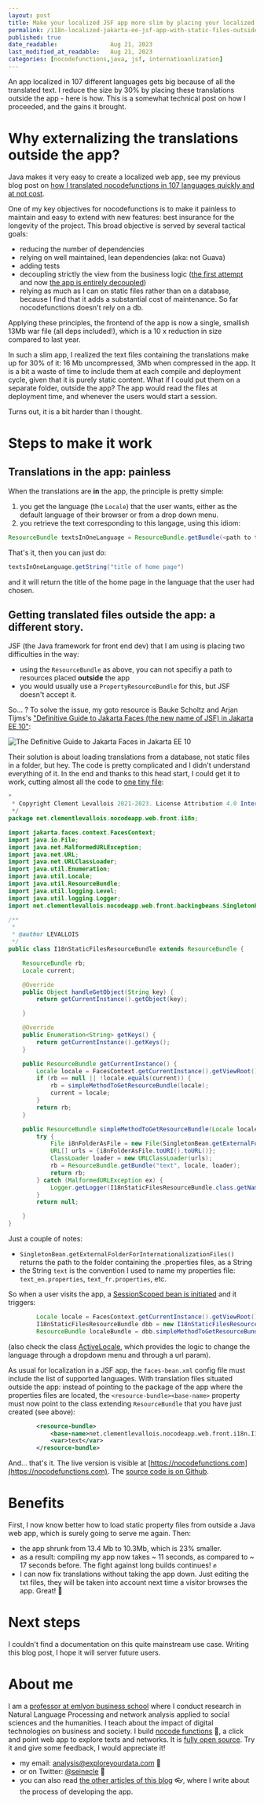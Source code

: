 ```yaml
---
layout: post
title: Make your localized JSF app more slim by placing your localized Strings outside as static files
permalink: /i18n-localized-jakarta-ee-jsf-app-with-static-files-outside-war/
published: true
date_readable:               Aug 21, 2023
last_modified_at_readable:   Aug 21, 2023
categories: [nocodefunctions,java, jsf, internatioanlization]
---
```

An app localized in 107 different languages gets big because of all the translated text.
I reduce the size by 30% by placing these translations outside the app - here is how.
This is a somewhat technical post on how I proceeded, and the gains it brought.

# Why externalizing the translations outside the app?
Java makes it very easy to create a localized web app, see my previous blog post on [how I translated nocodefunctions in 107 languages quickly and at not cost](https://nocodefunctions.com/blog/translated-web-app-in-107-languages-i18n/).

One of my key objectives for nocodefunctions is to make it painless to maintain and easy to extend with new features: best insurance for the longevity of the project.
This broad objective is served by several tactical goals:

- reducing the number of dependencies
- relying on well maintained, lean dependencies (aka: not Guava)
- adding tests
- decoupling strictly the view from the business logic ([the first attempt](https://nocodefunctions.com/blog/java-concurrency-with-http-client-asynch/) and now [the app is entirely decoupled](https://nocodefunctions.com/blog/nocodefunctions-second-anniversary/#cleaner-organization-))
- relying as much as I can on static files rather than on a database, because I find that it adds a substantial cost of maintenance. So far nocodefunctions doesn't rely on a db.

Applying these principles, the frontend of the app is now a single, smallish 13Mb war file (all deps included!), which is a 10 x reduction in size compared to last year.

In such a slim app, I realized the text files containing the translations make up for 30% of it: 16 Mb uncompressed, 3Mb when compressed in the app. 
It is a bit a waste of time to include them at each compile and deployment cycle, given that it is purely static content.
What if I could put them on a separate folder, outside the app? The app would read the files at deployment time, and whenever the users would start a session.

Turns out, it is a bit harder than I thought.

# Steps to make it work

## Translations in the app: painless
When the translations are **in** the app, the principle is pretty simple:

1. you get the language (the `Locale`) that the user wants, either as the default language of their browser or from a drop down menu.
2. you retrieve the text corresponding to this langage, using this idiom:

```java
ResourceBundle textsInOneLanguage = ResourceBundle.getBundle(<path to the folder containing all translation files in your app >, <language chosen by the user >);
```

That's it, then you can just do:

```java
textsInOneLanguage.getString("title of home page")
```

and it will return the title of the home page in the language that the user had chosen.

## Getting translated files outside the app: a different story.

JSF (the Java framework for front end dev) that I am using is placing two difficulties in the way:

- using the `ResourceBundle` as above, you can not specifiy a path to resources placed **outside** the app
- you would usually use a `PropertyResourceBundle` for this, but JSF doesn't accept it.

So... ? To solve the issue, my goto resource is Bauke Scholtz and Arjan Tijms's ["Definitive Guide to Jakarta Faces (the new name of JSF) in Jakarta EE 10"](https://doi.org/10.1007/978-1-4842-7310-4):

![The Definitive Guide to Jakarta Faces in Jakarta EE 10](https://github.com/seinecle/blog/assets/1244100/46c70888-e797-4c32-a76a-941b056babab)

Their solution is about loading translations from a database, not static files in a folder, but hey.
The code is pretty complicated and I didn't understand everything of it.
In the end and thanks to this head start, I could get it to work, cutting almost all the code to [one tiny file](https://github.com/seinecle/nocodefunctions-web-app/blob/master/src/main/java/net/clementlevallois/nocodeapp/web/front/i18n/I18nStaticFilesResourceBundle.java):

```java
*
 * Copyright Clement Levallois 2021-2023. License Attribution 4.0 Intertnational (CC BY 4.0)
 */
package net.clementlevallois.nocodeapp.web.front.i18n;

import jakarta.faces.context.FacesContext;
import java.io.File;
import java.net.MalformedURLException;
import java.net.URL;
import java.net.URLClassLoader;
import java.util.Enumeration;
import java.util.Locale;
import java.util.ResourceBundle;
import java.util.logging.Level;
import java.util.logging.Logger;
import net.clementlevallois.nocodeapp.web.front.backingbeans.SingletonBean;

/**
 *
 * @author LEVALLOIS
 */
public class I18nStaticFilesResourceBundle extends ResourceBundle {

    ResourceBundle rb;
    Locale current;

    @Override
    public Object handleGetObject(String key) {
        return getCurrentInstance().getObject(key);

    }

    @Override
    public Enumeration<String> getKeys() {
        return getCurrentInstance().getKeys();
    }

    public ResourceBundle getCurrentInstance() {
        Locale locale = FacesContext.getCurrentInstance().getViewRoot().getLocale();
        if (rb == null || !locale.equals(current)) {
            rb = simpleMethodToGetResourceBundle(locale);
            current = locale;
        }
        return rb;
    }

    public ResourceBundle simpleMethodToGetResourceBundle(Locale locale) {
        try {
            File i8nFolderAsFile = new File(SingletonBean.getExternalFolderForInternationalizationFiles());
            URL[] urls = {i8nFolderAsFile.toURI().toURL()};
            ClassLoader loader = new URLClassLoader(urls);
            rb = ResourceBundle.getBundle("text", locale, loader);
            return rb;
        } catch (MalformedURLException ex) {
            Logger.getLogger(I18nStaticFilesResourceBundle.class.getName()).log(Level.SEVERE, null, ex);
        }
        return null;

    }
}
```

Just a couple of notes:

 - `SingletonBean.getExternalFolderForInternationalizationFiles()` returns the path to the folder containing the .properties files, as a String 
 - the String `text` is the convention I used to name my properties file: `text_en.properties`, `text_fr.properties`, etc.

So when a user visits the app, a [SessionScoped bean is initiated](https://github.com/seinecle/nocodefunctions-web-app/blob/master/src/main/java/net/clementlevallois/nocodeapp/web/front/backingbeans/SessionBean.java
) and it triggers:

```java
        Locale locale = FacesContext.getCurrentInstance().getViewRoot().getLocale();
        I18nStaticFilesResourceBundle dbb = new I18nStaticFilesResourceBundle();
        ResourceBundle localeBundle = dbb.simpleMethodToGetResourceBundle(locale);
```

(also check the class [ActiveLocale](https://github.com/seinecle/nocodefunctions-web-app/blob/master/src/main/java/net/clementlevallois/nocodeapp/web/front/backingbeans/ActiveLocale.java), which provides the logic to change the language through a dropdown menu and through a url param).

As usual for localization in a JSF app, the `faces-bean.xml` config file must include the list of supported languages.
With translation files situated outside the app: instead of pointing to the package of the app where the properties files are located, the `<resource-bundle><base-name>` property must now point to the class extending `ResourceBundle` that you have just created (see above):

```xml
        <resource-bundle>
            <base-name>net.clementlevallois.nocodeapp.web.front.i18n.I18nStaticFilesResourceBundle</base-name>
            <var>text</var>
        </resource-bundle>
```

And... that's it.
The live version is visible at [https://nocodefunctions.com](https://nocodefunctions.com).
The [source code is on Github](https://github.com/seinecle/nocodefunctions-web-app).

# Benefits
First, I now know better how to load static property files from outside a Java web app, which is surely going to serve me again. Then:

- the app shrunk from 13.4 Mb to 10.3Mb, which is 23% smaller.
- as a result: compiling my app now takes ~ 11 seconds, as compared to ~ 17 seconds before. The fight against long builds continues! ✊
- I can now fix translations without taking the app down. Just editing the txt files, they will be taken into account next time a visitor browses the app. Great! 🌈

# Next steps
I couldn't find a documentation on this quite mainstream use case. Writing this blog post, I hope it will server future users. 

# About me
I am a [professor at emlyon business school](https://www.linkedin.com/in/levallois/) where I conduct research in Natural Language Processing and network analysis applied to social sciences and the humanities. I teach about the impact of digital technologies on business and society. I  build [nocode functions](https://nocodefunctions.com) 🔎, a click and point web app to explore texts and networks. It is [fully open source](https://github.com/seinecle/nocodefunctions). Try it and give some feedback, I would appreciate it!

* my email: [analysis@exploreyourdata.com](mailto:analysis@exploreyourdata.com) 📧
* or on Twitter: [@seinecle](https://twitter.com/seinecle) 📱
* you can also read [the other articles of this blog](https://nocodefunctions.com/blog) 👓, where I write about the process of developing the app.

